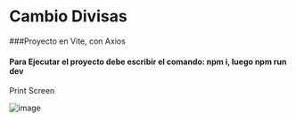 # Cambio Divisas 

###Proyecto en Vite, con Axios

#### Para Ejecutar el proyecto debe escribir el comando: npm i, luego npm run dev

Print Screen

![image](https://user-images.githubusercontent.com/66761042/177454787-76bdc02a-f3c6-4e72-9261-de910bc3e28e.png)
